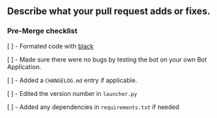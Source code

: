 ## Describe what your pull request adds or fixes.

### Pre-Merge checklist
[ ] - Formated code with [black](https://github.com/psf/black)

[ ] - Made sure there were no bugs by testing the bot on your own Bot Application.

[ ] - Added a `CHANGELOG.md` entry if applicable.

[ ] - Edited the version number in `launcher.py`

[ ] - Added any dependencies in `requirements.txt` if needed
